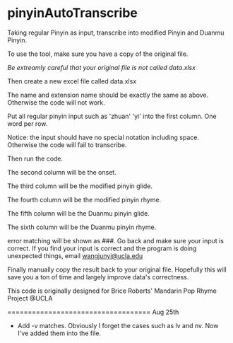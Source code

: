 # pinyinAutoTranscribe
Taking regular Pinyin as input, transcribe into modified Pinyin and Duanmu Pinyin.

To use the tool, make sure you have a copy of the original file.

*Be extreamly careful that your original file is not called data.xlsx*

Then create a new excel file called data.xlsx

The name and extension name should be exactly the same as above. Otherwise the code will not work.

Put all regular pinyin input such as 'zhuan' 'yi' into the first column. One word per row.

Notice: the input should have no special notation including space. Otherwise the code will fail to transcribe.

Then run the code.

The second column will be the onset.

The third column will be the modified pinyin glide.

The fourth column will be the modified pinyin rhyme.

The fifth column will be the Duanmu pinyin glide.

The sixth column will be the Duanmu pinyin rhyme.

error matching will be shown as ###. Go back and make sure your input is correct. If you find your input is correct and the program is doing unexpected things, email wangjunyi@ucla.edu

Finally manually copy the result back to your original file. Hopefully this will save you a ton of time and largely improve data's correctness.

This code is originally designed for Brice Roberts' Mandarin Pop Rhyme Project @UCLA


===================================
Aug 25th 
* Add -v matches. Obviously I forget the cases such as lv and nv. Now I've added them into the file. 
